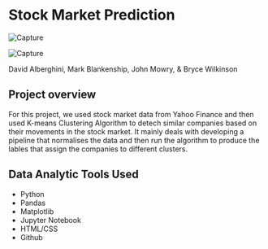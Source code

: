 # Stock Market Prediction

![Capture](https://user-images.githubusercontent.com/75405590/120405085-015c2180-c305-11eb-9193-89674861be1d.JPG)

![Capture](/Users/johnmowry/Documents/Denver-Data-12-2020/WorkHereNew/Homework/Stock_Market_Project/Stock-Market-Prediction/static/images/cluster_results.png)

David Alberghini, Mark Blankenship, John Mowry, & Bryce Wilkinson

## Project overview
For this project, we used stock market data from Yahoo Finance and then used K-means Clustering Algorithm to detech similar companies based on their movements in the stock market. It mainly deals with developing a pipeline that normalises the data and then run the algorithm to produce the lables that assign the companies to different clusters. 

## Data Analytic Tools Used
  * Python
  * Pandas
  * Matplotlib
  * Jupyter Notebook
  * HTML/CSS
  * Github
